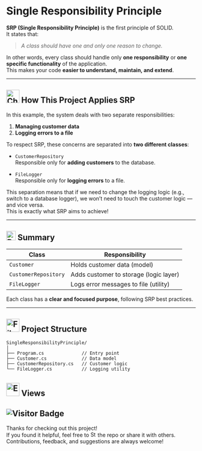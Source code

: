 # Single Responsibility Principle

<!-- ## <a href="https://www.linkedin.com/in/soheilsadeghii/"><img src="https://raw.githubusercontent.com/Tarikul-Islam-Anik/Telegram-Animated-Emojis/main/Symbols/Exclamation%20Question%20Mark.webp" alt="Exclamation Question Mark" width="35" height="35" /></a> What is SRP? -->

**SRP (Single Responsibility Principle)** is the first principle of SOLID.  
It states that:  
> *A class should have one and only one reason to change.*

In other words, every class should handle only **one responsibility** or **one specific functionality** of the application.  
This makes your code **easier to understand, maintain, and extend**.

---

## <a href="https://www.linkedin.com/in/soheilsadeghii/"><img src="https://raw.githubusercontent.com/Tarikul-Islam-Anik/Telegram-Animated-Emojis/main/Symbols/Check%20Mark%20Button.webp" alt="Check Mark Button" width="35" height="35" /></a> How This Project Applies SRP

In this example, the system deals with two separate responsibilities:

1. **Managing customer data**
2. **Logging errors to a file**

To respect SRP, these concerns are separated into **two different classes**:

- `CustomerRepository`  
  Responsible only for **adding customers** to the database.

- `FileLogger`  
  Responsible only for **logging errors** to a file.

This separation means that if we need to change the logging logic (e.g., switch to a database logger), we won’t need to touch the customer logic — and vice versa.  
This is exactly what SRP aims to achieve!

---

## <a href="https://www.linkedin.com/in/soheilsadeghii/"><img src="https://raw.githubusercontent.com/Tarikul-Islam-Anik/Telegram-Animated-Emojis/main/Travel%20and%20Places/Rocket.webp" alt="Rocket" width="25" height="25" /></a> Summary

| Class            | Responsibility                       |
|------------------|----------------------------------------|
| `Customer`        | Holds customer data (model)            |
| `CustomerRepository` | Adds customer to storage (logic layer) |
| `FileLogger`      | Logs error messages to file (utility)  |

Each class has a **clear and focused purpose**, following SRP best practices.

---

## <a href="https://www.linkedin.com/in/soheilsadeghii/"><img src="https://raw.githubusercontent.com/Tarikul-Islam-Anik/Telegram-Animated-Emojis/main/Objects/File%20Folder.webp" alt="File Folder" width="35" height="35" /></a> Project Structure

```text
SingleResponsibilityPrinciple/
│
├── Program.cs              // Entry point
├── Customer.cs             // Data model
├── CustomerRepository.cs   // Customer logic
└── FileLogger.cs           // Logging utility
```
## <a href="https://www.linkedin.com/in/soheilsadeghii/"><img src="https://raw.githubusercontent.com/Tarikul-Islam-Anik/Telegram-Animated-Emojis/main/People/Eyes.webp" alt="Eyes" width="35" height="35" /></a> Views
![Visitor Badge](https://visitor-badge.laobi.icu/badge?page_id=SoheilSadeghii.SingleResponsibilityPrinciple)
---
Thanks for checking out this project!  
If you found it helpful, feel free to <a href="https://www.linkedin.com/in/soheilsadeghii/"><img src="https://raw.githubusercontent.com/Tarikul-Islam-Anik/Telegram-Animated-Emojis/main/Animals%20and%20Nature/Star.webp" alt="Star" width="15" height="15" /></a> the repo or share it with others.  
Contributions, feedback, and suggestions are always welcome!
